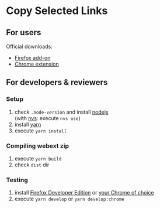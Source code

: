 # Copy Selected Links

## For users

Official downloads:

-   [Firefox add-on](https://addons.mozilla.org/en-US/firefox/addon/copy-selected-links/)
-   [Chrome extension](https://chrome.google.com/webstore/detail/copy-selected-links/kddpiojgkjnpmgiegglncafdpnigcbij)

## For developers & reviewers

### Setup

1. check `.node-version` and install [nodejs](https://nodejs.org/)  
   (with [nvs](https://github.com/jasongin/nvs): execute `nvs use`)
2. install [yarn](https://yarnpkg.com)
3. execute `yarn install`

### Compiling webext zip

1. execute `yarn build`
2. check `dist` dir

### Testing

1. install [Firefox Developer Edition](https://www.mozilla.org/firefox/developer/) or [your Chrome of choice](https://dev.chromium.org/getting-involved/dev-channel)
2. execute `yarn develop` or `yarn develop:chrome`
